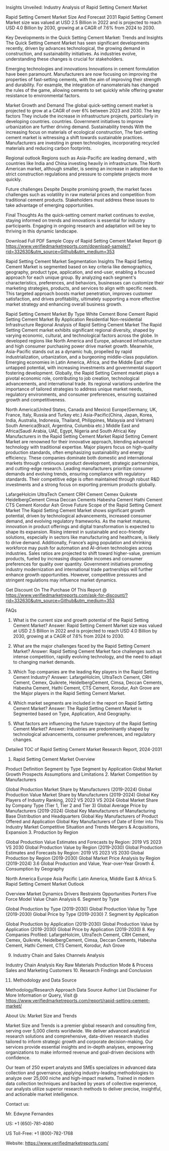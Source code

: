 Insights Unveiled: Industry Analysis of Rapid Setting Cement Market


Rapid Setting Cement Market Size And Forecast 2031
Rapid Setting Cement Market size was valued at USD 2.5 Billion in 2022 and is projected to reach USD 4.0 Billion by 2030, growing at a CAGR of 7.6% from 2024 to 2030.

Key Developments in the Quick Setting Cement Market: Trends and Insights
The Quick Setting Cement Market has seen significant developments recently, driven by advances technological, the growing demand in construction, and sustainability initiatives. As industries evolve, understanding these changes is crucial for stakeholders.

Emerging technologies and innovations
Innovations in cement formulation have been paramount. Manufacturers are now focusing on improving the properties of fast-setting cements, with the aim of improving their strength and durability. For example, the integration of nanomaterials has changed the rules of the game, allowing cements to set quickly while offering greater resistance to environmental factors.

Market Growth and Demand
The global quick-setting cement market is projected to grow at a CAGR of over 6% between 2023 and 2030.
The key factors They include the increase in infrastructure projects, particularly in developing countries. countries.
Government initiatives to improve urbanization are further driving demand.
Sustainability trends
With the increasing focus on materials of ecological construction, The fast-setting cement market is witnessing a shift towards sustainable practices. Manufacturers are investing in green technologies, incorporating recycled materials and reducing carbon footprints.

Regional outlook
Regions such as Asia-Pacific are leading demand , with countries like India and China investing heavily in infrastructure. The North American market, although smaller, is seeing an increase in adoption due to strict construction regulations and pressure to complete projects more quickly.

Future challenges
Despite Despite promising growth, the market faces challenges such as volatility in raw material prices and competition from traditional cement products. Stakeholders must address these issues to take advantage of emerging opportunities.

Final Thoughts
As the quick-setting cement market continues to evolve, staying informed on trends and innovations is essential for industry participants. Engaging in ongoing research and adaptation will be key to thriving in this dynamic landscape.

Download Full PDF Sample Copy of Rapid Setting Cement Market Report @ https://www.verifiedmarketreports.com/download-sample/?rid=332630&utm_source=Github&utm_medium=353

Rapid Setting Cement Market Segmentation Insights
The Rapid Setting Cement Market is segmented based on key criteria like demographics, geography, product type, application, and end-user, enabling a focused approach for each unique group. By analyzing each segment's characteristics, preferences, and behaviors, businesses can customize their marketing strategies, products, and services to align with specific needs. This targeted approach boosts market penetration, improves customer satisfaction, and drives profitability, ultimately supporting a more effective market strategy and enhancing overall business growth.

Rapid Setting Cement Market By Type
White Cement
Bone Cement
Rapid Setting Cement Market By Application
Residential
Non-residential
Infrastructure
Regional Analysis of Rapid Setting Cement Market
The Rapid Setting Cement market exhibits significant regional diversity, shaped by varying economic, cultural, and technological factors across the globe. In developed regions like North America and Europe, advanced infrastructure and high consumer purchasing power drive market growth. Meanwhile, Asia-Pacific stands out as a dynamic hub, propelled by rapid industrialization, urbanization, and a burgeoning middle-class population. Emerging economies in Latin America, Africa, and the Middle East offer untapped potential, with increasing investments and governmental support fostering development. Globally, the Rapid Setting Cement market plays a pivotal economic role, contributing to job creation, technological advancements, and international trade. Its regional variations underline the importance of tailored strategies to address unique market needs, regulatory environments, and consumer preferences, ensuring sustained growth and competitiveness.

North America(United States, Canada and Mexico)
Europe(Germany, UK, France, Italy, Russia and Turkey etc.)
Asia-Pacific(China, Japan, Korea, India, Australia, Indonesia, Thailand, Philippines, Malaysia and Vietnam)
South America(Brazil, Argentina, Columbia etc.)
Middle East and Africa(Saudi Arabia, UAE, Egypt, Nigeria and South Africa)
Key Manufacturers in the Rapid Setting Cement Market
Rapid Setting Cement Market are renowned for their innovative approach, blending advanced technology with traditional expertise. Major players focus on high-quality production standards, often emphasizing sustainability and energy efficiency. These companies dominate both domestic and international markets through continuous product development, strategic partnerships, and cutting-edge research. Leading manufacturers prioritize consumer demands and evolving trends, ensuring compliance with regulatory standards. Their competitive edge is often maintained through robust R&D investments and a strong focus on exporting premium products globally.

LafargeHolcim
UltraTech Cement
CRH Cement
Cemex
Quikrete
HeidelbergCement
Cimsa
Deccan Cements
Habesha Cement
Hathi Cement
CTS Cement
Korodur
Ash Grove
Future Scope of the Rapid Setting Cement Market
The Rapid Setting Cement Market shows significant growth potential, driven by technological advancements, increased consumer demand, and evolving regulatory frameworks. As the market matures, innovation in product offerings and digital transformation is expected to shape its expansion. Rising interest in sustainable and eco-friendly solutions, especially in sectors like manufacturing and healthcare, is likely to drive demand. Additionally, France’s aging population and shrinking workforce may push for automation and AI-driven technologies across industries. Sales ratios are projected to shift toward higher-value, premium products, fueled by increasing disposable incomes and consumer preferences for quality over quantity. Government initiatives promoting industry modernization and international trade partnerships will further enhance growth opportunities. However, competitive pressures and stringent regulations may influence market dynamics.

Get Discount On The Purchase Of This Report @ https://www.verifiedmarketreports.com/ask-for-discount/?rid=332630&utm_source=Github&utm_medium=353

FAQs
1. What is the current size and growth potential of the Rapid Setting Cement Market?
Answer: Rapid Setting Cement Market size was valued at USD 2.5 Billion in 2022 and is projected to reach USD 4.0 Billion by 2030, growing at a CAGR of 7.6% from 2024 to 2030.

2. What are the major challenges faced by the Rapid Setting Cement Market?
Answer: Rapid Setting Cement Market face challenges such as intense competition, rapidly evolving technology, and the need to adapt to changing market demands.

3. Which Top companies are the leading Key players in the Rapid Setting Cement Industry?
Answer: LafargeHolcim, UltraTech Cement, CRH Cement, Cemex, Quikrete, HeidelbergCement, Cimsa, Deccan Cements, Habesha Cement, Hathi Cement, CTS Cement, Korodur, Ash Grove are the Major players in the Rapid Setting Cement Market.

4. Which market segments are included in the report on Rapid Setting Cement Market?
Answer: The Rapid Setting Cement Market is Segmented based on Type, Application, And Geography.

5. What factors are influencing the future trajectory of the Rapid Setting Cement Market?
Answer: Industries are predominantly shaped by technological advancements, consumer preferences, and regulatory changes.

Detailed TOC of Rapid Setting Cement Market Research Report, 2024-2031
1. Rapid Setting Cement Market Overview

Product Definition
Segment by Type
Segment by Application
Global Market Growth Prospects
Assumptions and Limitations
2. Market Competition by Manufacturers

Global Production Market Share by Manufacturers (2019-2024)
Global Production Value Market Share by Manufacturers (2019-2024)
Global Key Players of Industry Ranking, 2022 VS 2023 VS 2024
Global Market Share by Company Type (Tier 1, Tier 2 and Tier 3)
Global Average Price by Manufacturers (2019-2024)
Global Key Manufacturers of Manufacturing Base Distribution and Headquarters
Global Key Manufacturers of Product Offered and Application
Global Key Manufacturers of Date of Enter into This Industry
Market Competitive Situation and Trends
Mergers & Acquisitions, Expansion
3. Production by Region

Global Production Value Estimates and Forecasts by Region: 2019 VS 2023 VS 2030
Global Production Value by Region (2019-2030)
Global Production Estimates and Forecasts by Region: 2019 VS 2023 VS 2030
Global Production by Region (2019-2030)
Global Market Price Analysis by Region (2019-2024) 3.6 Global Production and Value, Year-over-Year Growth
4. Consumption by Geography

North America
Europe
Asia Pacific
Latin America, Middle East & Africa
5. Rapid Setting Cement Market Outlook

Overview
Market Dynamics
Drivers
Restraints
Opportunities
Porters Five Force Model
Value Chain Analysis 
6. Segment by Type

Global Production by Type (2019-2030)
Global Production Value by Type (2019-2030)
Global Price by Type (2019-2030)
7. Segment by Application

Global Production by Application (2019-2030)
Global Production Value by Application (2019-2030)
Global Price by Application (2019-2030)
8. Key Companies Profiled: LafargeHolcim, UltraTech Cement, CRH Cement, Cemex, Quikrete, HeidelbergCement, Cimsa, Deccan Cements, Habesha Cement, Hathi Cement, CTS Cement, Korodur, Ash Grove

9. Industry Chain and Sales Channels Analysis

Industry Chain Analysis
Key Raw Materials
Production Mode & Process
Sales and Marketing
Customers
10. Research Findings and Conclusion

11. Methodology and Data Source

Methodology/Research Approach
Data Source
Author List
Disclaimer
For More Information or Query, Visit @ https://www.verifiedmarketreports.com/report/rapid-setting-cement-market/

About Us: Market Size and Trends

Market Size and Trends is a premier global research and consulting firm, serving over 5,000 clients worldwide. We deliver advanced analytical research solutions and comprehensive, data-driven research studies tailored to inform strategic growth and corporate decision-making. Our services provide essential insights and in-depth analyses, empowering organizations to make informed revenue and goal-driven decisions with confidence.

Our team of 250 expert analysts and SMEs specializes in advanced data collection and governance, applying industry-leading methodologies to analyze over 25,000 niche and high-impact markets. Trained in modern data collection techniques and backed by years of collective experience, our analysts utilize superior research methods to deliver precise, insightful, and actionable market intelligence.

Contact us:

Mr. Edwyne Fernandes

US: +1 (650)-781-4080

US Toll-Free: +1 (800)-782-1768

Website: https://www.verifiedmarketreports.com/
